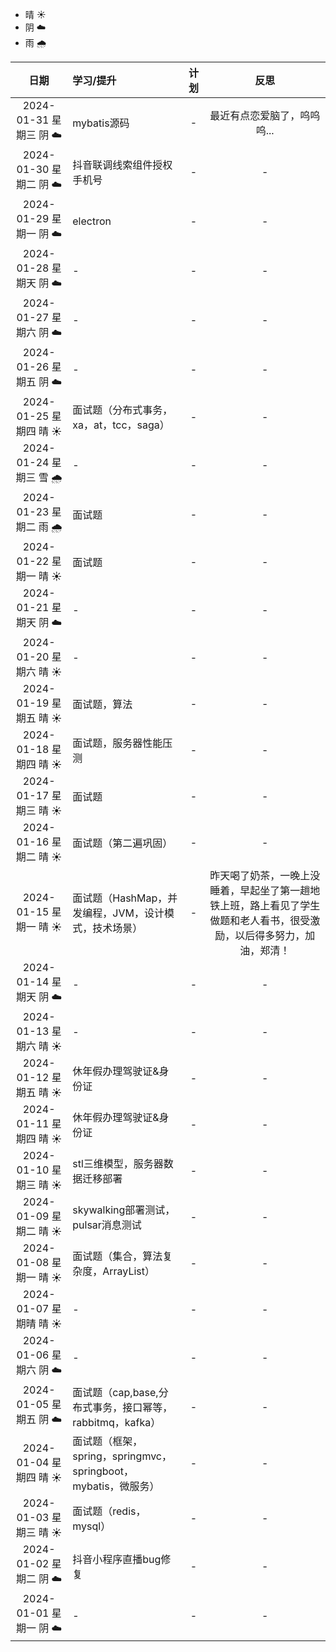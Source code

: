 - 晴 ☀️
- 阴 ☁️
- 雨 🌧️

|          日期          | 学习/提升                                           |           计划           |                             反思                              |
|:--------------------:|:------------------------------------------------|:----------------------:|:-----------------------------------------------------------:|
| 2024-01-31 星期三 阴 ☁️️ | mybatis源码                                       |           -            |                       最近有点恋爱脑了，呜呜呜...                       |
| 2024-01-30 星期二 阴 ☁️️ | 抖音联调线索组件授权手机号                                   |           -            |                              -                              |
| 2024-01-29 星期一 阴 ☁️️ | electron                                        |           -            |                              -                              |
| 2024-01-28 星期天 阴 ☁️️ | -                                               |           -            |                              -                              |
| 2024-01-27 星期六 阴 ☁️️ | -                                               |           -            |                              -                              |
| 2024-01-26 星期五 阴 ☁️️ | -                                               |           -            |                              -                              |
| 2024-01-25 星期四 晴 ☀️️ | 面试题（分布式事务，xa，at，tcc，saga）                       |           -            |                              -                              |
| 2024-01-24 星期三 雪 🌧️ | -                                               |           -            |                              -                              |
| 2024-01-23 星期二 雨 🌧️ | 面试题                                             |           -            |                              -                              |
| 2024-01-22 星期一 晴 ☀️  | 面试题                                             |           -            |                              -                              |
| 2024-01-21 星期天 阴 ☁️  | -                                               |           -            |                              -                              |
| 2024-01-20 星期六 晴 ☀️  | -                                               |           -            |                              -                              |
| 2024-01-19 星期五 晴 ☀️  | 面试题，算法                                          |           -            |                              -                              |
| 2024-01-18 星期四 晴 ☀️  | 面试题，服务器性能压测                                     |           -            |                              -                              |
| 2024-01-17 星期三 晴 ☀️  | 面试题                                             |           -            |                              -                              |
| 2024-01-16 星期二 晴 ☀️  | 面试题（第二遍巩固）                                      |           -            |                              -                              |
| 2024-01-15 星期一 晴 ☀️  | 面试题（HashMap，并发编程，JVM，设计模式，技术场景）                 |           -            | 昨天喝了奶茶，一晚上没睡着，早起坐了第一趟地铁上班，路上看见了学生做题和老人看书，很受激励，以后得多努力，加油，郑清！ |
| 2024-01-14 星期天 阴 ☁️  | -                                               |           -            |                              -                              |
| 2024-01-13 星期六 晴 ☀️  | -                                               |           -            |                              -                              |
| 2024-01-12 星期五 晴 ☀️  | 休年假办理驾驶证&身份证                                    |           -            |                              -                              |
| 2024-01-11 星期四 晴 ☀️  | 休年假办理驾驶证&身份证                                    |           -            |                              -                              |
| 2024-01-10 星期三 晴 ☀️  | stl三维模型，服务器数据迁移部署                               |           -            |                              -                              |
| 2024-01-09 星期二 晴 ☀️  | skywalking部署测试，pulsar消息测试                       |           -            |                              -                              |
| 2024-01-08 星期一 晴 ☀️  | 面试题（集合，算法复杂度，ArrayList）                         |           -            |                              -                              |
| 2024-01-07 星期晴 晴 ☀️  | -                                               |           -            |                              -                              |
| 2024-01-06 星期六 阴 ☁️  | -                                               |           -            |                              -                              |
| 2024-01-05 星期五 阴 ☁️  | 面试题（cap,base,分布式事务，接口幂等，rabbitmq，kafka）         |           -            |                              -                              |
| 2024-01-04 星期四 晴 ☀️  | 面试题（框架，spring，springmvc，springboot，mybatis，微服务） |           -            |                              -                              |
| 2024-01-03 星期三 晴 ☀️  | 面试题（redis，mysql）                                |           -            |                              -                              |
| 2024-01-02 星期二 阴 ☁️  | 抖音小程序直播bug修复                                    |           -            |                              -                              |
| 2024-01-01 星期一 阴 ☁️  | -                                               |           -            |                              -                              |

